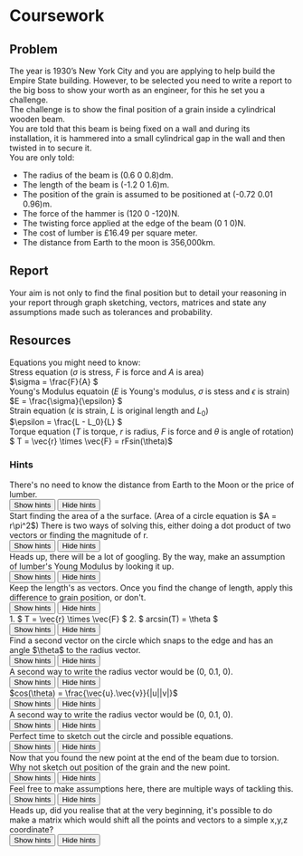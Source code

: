 <script type="text/x-mathjax-config"> MathJax.Hub.Config({ tex2jax: { inlineMath: [ ['$','$'], ["\\(","\\)"] ], processEscapes: true } }); </script> <script type="text/javascript" async src="https://cdnjs.cloudflare.com/ajax/libs/mathjax/2.7.5/MathJax.js?config=TeX-MML-AM_CHTML"> </script> <script type="text/javascript" src="tutorialSheetScripts.js"> </script>

# Coursework

## __Problem__
The year is 1930’s New York City and you are applying to help build the Empire State building. However, to be selected you need to write a report to the big boss to show your worth as an engineer, for this he set you a challenge. \
The challenge is to show the final position of a grain inside a cylindrical wooden beam. \
You are told that this beam is being fixed on a wall and during its installation, it is hammered into a small cylindrical gap in the wall and then twisted in to secure it. \
You are only told:

* The radius of the beam is (0.6 0 0.8)dm.
* The length of the beam is (-1.2 0 1.6)m.
* The position of the grain is assumed to be positioned at (-0.72 0.01 0.96)m.
* The force of the hammer is (120 0 -120)N.
* The twisting force applied at the edge of the beam (0 1 0)N.
* The cost of lumber is £16.49 per square meter.
* The distance from Earth to the moon is 356,000km.

## __Report__
Your aim is not only to find the final position but to detail your reasoning in your report  through graph sketching, vectors, matrices and state any assumptions made such as tolerances and probability.

## __Resources__
Equations you might need to know: \
Stress equation ($\sigma$ is stress, $F$ is force and $A$ is area)\
$\sigma = \frac{F}{A} $ \
Young's Modulus equatoin ($E$ is Young's modulus, $\sigma$ is stess and $\epsilon$ is strain) \
$E = \frac{\sigma}{\epsilon} $ \
Strain equation ($\epsilon$ is strain, $L$ is original length and $L_0$) \
$\epsilon = \frac{L - L_0}{L} $ \
Torque equation ($T$ is torque, $r$ is radius, $F$ is force and $\theta$ is angle of rotation) \
$ T = \vec{r} \times \vec{F} = rFsin(\theta)$

### __Hints__
<div class = "hints"> There's no need to know the distance from Earth to the Moon or the price of lumber.
</div>
<button type="button" onclick="displayHints('block')">Show hints </button>
<button type="button" onclick="displayHints('none')">Hide hints </button>
<br>
<div class = "hints"> Start finding the area of a the surface. 
(Area of a circle equation is 
$A = r\pi^2$)
There is two ways of solving this, either doing a dot product of two vectors or finding the magnitude of r. 
</div>
<button type="button" onclick="displayHints('block')">Show hints </button>
<button type="button" onclick="displayHints('none')">Hide hints </button>
<br>
<div class = "hints"> Heads up, there will be a lot of googling. By the way, make an assumption of lumber's Young Modulus by looking it up.
</div>
<button type="button" onclick="displayHints('block')">Show hints </button>
<button type="button" onclick="displayHints('none')">Hide hints </button>
<br>
<div class = "hints"> Keep the length's as vectors. Once you find the change of length, apply this difference to grain position, or don't.
</div>
<button type="button" onclick="displayHints('block')">Show hints </button>
<button type="button" onclick="displayHints('none')">Hide hints </button>
<br>
<div class = "hints"> 1. $ T = \vec{r} \times \vec{F} $ 2. $ arcsin(T) = \theta $ 
</div>
<button type="button" onclick="displayHints('block')">Show hints </button>
<button type="button" onclick="displayHints('none')">Hide hints </button>
<br>
<div class = "hints"> Find a second vector on the circle which snaps to the edge and has an angle $\theta$ to the radius vector.
</div>
<button type="button" onclick="displayHints('block')">Show hints </button>
<button type="button" onclick="displayHints('none')">Hide hints </button>
<br>
<div class = "hints"> A second way to write the radius vector would be (0, 0.1, 0).
</div>
<button type="button" onclick="displayHints('block')">Show hints </button>
<button type="button" onclick="displayHints('none')">Hide hints </button>
<br>
<div class = "hints"> $cos(\theta) = \frac{\vec{u}.\vec{v}}{|u||v|}$
</div>
<button type="button" onclick="displayHints('block')">Show hints </button>
<button type="button" onclick="displayHints('none')">Hide hints </button>
<br>
<div class = "hints"> A second way to write the radius vector would be (0, 0.1, 0).
</div>
<button type="button" onclick="displayHints('block')">Show hints </button>
<button type="button" onclick="displayHints('none')">Hide hints </button>
<br>
<div class = "hints"> Perfect time to sketch out the circle and possible equations.
</div>
<button type="button" onclick="displayHints('block')">Show hints </button>
<button type="button" onclick="displayHints('none')">Hide hints </button>
<br>
<div class = "hints"> Now that you found the new point at the end of the beam due to torsion. Why not sketch out position of the grain and the new point.
</div>
<button type="button" onclick="displayHints('block')">Show hints </button>
<button type="button" onclick="displayHints('none')">Hide hints </button>
<br>
<div class = "hints"> Feel free to make assumptions here, there are multiple ways of tackling this.
</div>
<button type="button" onclick="displayHints('block')">Show hints </button>
<button type="button" onclick="displayHints('none')">Hide hints </button>
<br>
<div class = "hints"> Heads up, did you realise that at the very beginning, it's possible to do make a matrix which would shift all the points and vectors to a simple x,y,z coordinate?
</div>
<button type="button" onclick="displayHints('block')">Show hints </button>
<button type="button" onclick="displayHints('none')">Hide hints </button>
<br>